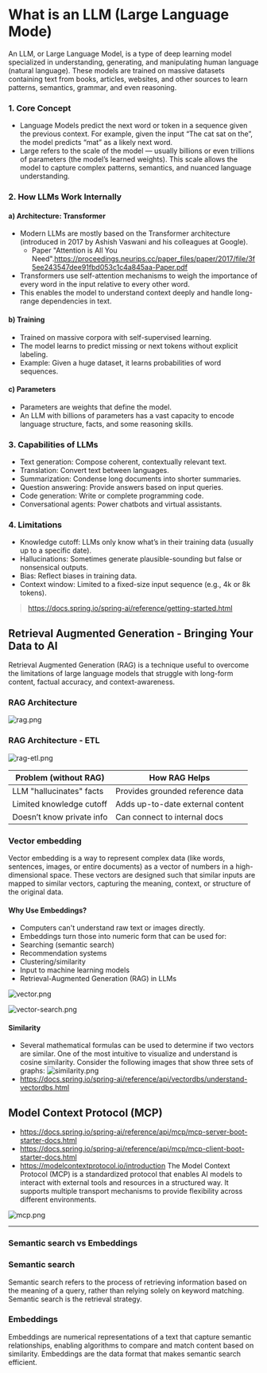 
# What is an LLM (Large Language Mode)

An LLM, or Large Language Model, is a type of deep learning model specialized in understanding, generating,
and manipulating human language (natural language). These models are trained on massive datasets containing
text from books, articles, websites, and other sources to learn patterns, semantics, grammar, and even reasoning.

### 1. Core Concept
- Language Models predict the next word or token in a sequence given the previous context. For example, given the input “The cat sat on the”, the model predicts “mat” as a likely next word.
- Large refers to the scale of the model — usually billions or even trillions of parameters (the model’s learned weights). This scale allows the model to capture complex patterns, semantics, and nuanced language understanding.

### 2. How LLMs Work Internally
#### a) Architecture: Transformer
- Modern LLMs are mostly based on the Transformer architecture (introduced in 2017 by Ashish Vaswani and his colleagues at Google).
    - Paper "Attention is All You Need".https://proceedings.neurips.cc/paper_files/paper/2017/file/3f5ee243547dee91fbd053c1c4a845aa-Paper.pdf
- Transformers use self-attention mechanisms to weigh the importance of every word in the input relative to every other word.
- This enables the model to understand context deeply and handle long-range dependencies in text.

#### b) Training
- Trained on massive corpora with self-supervised learning.
- The model learns to predict missing or next tokens without explicit labeling.
- Example: Given a huge dataset, it learns probabilities of word sequences.

####  c) Parameters
- Parameters are weights that define the model.
- An LLM with billions of parameters has a vast capacity to encode language structure, facts, and some reasoning skills.

### 3. Capabilities of LLMs
- Text generation: Compose coherent, contextually relevant text.
- Translation: Convert text between languages.
- Summarization: Condense long documents into shorter summaries.
- Question answering: Provide answers based on input queries.
- Code generation: Write or complete programming code.
- Conversational agents: Power chatbots and virtual assistants.

### 4. Limitations
- Knowledge cutoff: LLMs only know what’s in their training data (usually up to a specific date).
- Hallucinations: Sometimes generate plausible-sounding but false or nonsensical outputs.
- Bias: Reflect biases in training data.
- Context window: Limited to a fixed-size input sequence (e.g., 4k or 8k tokens).

> https://docs.spring.io/spring-ai/reference/getting-started.html

## Retrieval Augmented Generation - Bringing Your Data to AI

Retrieval Augmented Generation (RAG) is a technique useful to overcome the limitations of large language models that struggle with long-form content, factual accuracy, and context-awareness.

### RAG Architecture
![rag.png](../docs/rag.png)

### RAG Architecture - ETL
![rag-etl.png](../docs/rag-etl.png)


| Problem (without RAG)        | How RAG Helps                        |
|-----------------------------|--------------------------------------|
| LLM "hallucinates" facts     | Provides grounded reference data     |
| Limited knowledge cutoff     | Adds up-to-date external content     |
| Doesn’t know private info    | Can connect to internal docs         |

### Vector embedding
Vector embedding is a way to represent complex data (like words, sentences, images, or entire documents) as a vector of numbers in a high-dimensional space. These vectors are designed such that similar inputs are mapped to similar vectors, capturing the meaning, context, or structure of the original data.

#### Why Use Embeddings?
- Computers can't understand raw text or images directly.
- Embeddings turn those into numeric form that can be used for:
- Searching (semantic search)
- Recommendation systems
- Clustering/similarity
- Input to machine learning models
- Retrieval-Augmented Generation (RAG) in LLMs

![vector.png](../docs/vector.png)

![vector-search.png](../docs/vector-search.png)

#### Similarity
- Several mathematical formulas can be used to determine if two vectors are similar. One of the most intuitive to visualize and understand is cosine similarity. Consider the following images that show three sets of graphs:
  ![similarity.png](../docs/similarity.png)
- https://docs.spring.io/spring-ai/reference/api/vectordbs/understand-vectordbs.html


## Model Context Protocol (MCP)
- https://docs.spring.io/spring-ai/reference/api/mcp/mcp-server-boot-starter-docs.html
- https://docs.spring.io/spring-ai/reference/api/mcp/mcp-client-boot-starter-docs.html
- https://modelcontextprotocol.io/introduction
The Model Context Protocol (MCP) is a standardized protocol that enables AI models to interact with external tools
and resources in a structured way. It supports multiple transport mechanisms to provide flexibility across different environments.

![mcp.png](../docs/mcp.png)

---

### Semantic search vs Embeddings
###  **Semantic search**
Semantic search refers to the process of retrieving information based on the meaning of
a query, rather than relying solely on keyword matching. Semantic search is the retrieval strategy.

### **Embeddings**
Embeddings are numerical representations of a text that capture semantic relationships, enabling
algorithms to compare and match content based on similarity. Embeddings are the data format that
makes semantic search efficient.

